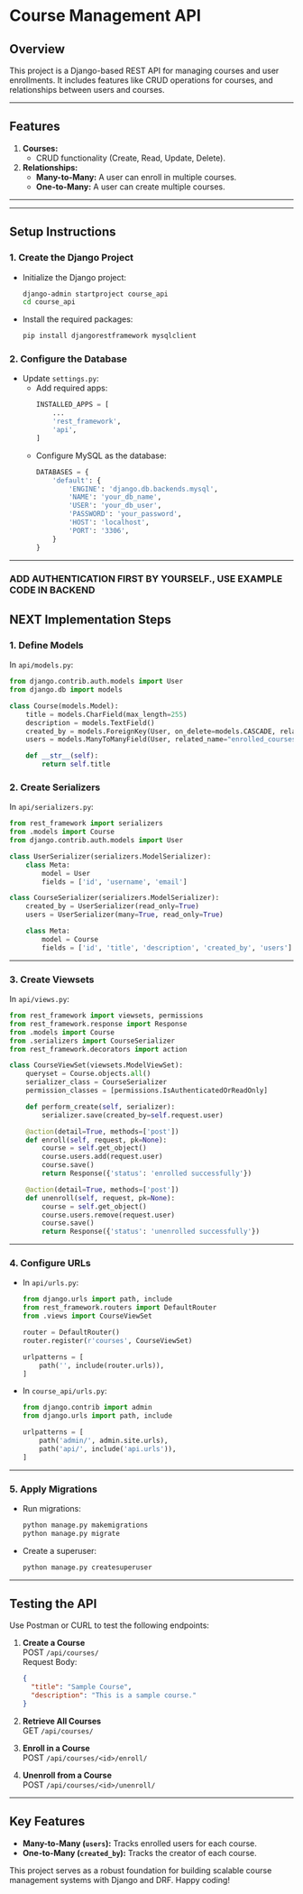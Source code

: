 # Course Management API

## Overview

This project is a Django-based REST API for managing courses and user enrollments. It includes features like CRUD operations for courses, and relationships between users and courses.

---

## Features

1. **Courses:**
   - CRUD functionality (Create, Read, Update, Delete).
2. **Relationships:**
   - **Many-to-Many:** A user can enroll in multiple courses.
   - **One-to-Many:** A user can create multiple courses.

---

---

## Setup Instructions

### **1. Create the Django Project**

- Initialize the Django project:
  ```bash
  django-admin startproject course_api
  cd course_api
  ```
- Install the required packages:
  ```bash
  pip install djangorestframework mysqlclient
  ```

### **2. Configure the Database**

- Update `settings.py`:
  - Add required apps:
    ```python
    INSTALLED_APPS = [
        ...
        'rest_framework',
        'api',
    ]
    ```
  - Configure MySQL as the database:
    ```python
    DATABASES = {
        'default': {
            'ENGINE': 'django.db.backends.mysql',
            'NAME': 'your_db_name',
            'USER': 'your_db_user',
            'PASSWORD': 'your_password',
            'HOST': 'localhost',
            'PORT': '3306',
        }
    }
    ```

---

### **ADD AUTHENTICATION FIRST BY YOURSELF., USE EXAMPLE CODE IN BACKEND**

## NEXT Implementation Steps

### **1. Define Models**

In `api/models.py`:

```python
from django.contrib.auth.models import User
from django.db import models

class Course(models.Model):
    title = models.CharField(max_length=255)
    description = models.TextField()
    created_by = models.ForeignKey(User, on_delete=models.CASCADE, related_name="created_courses")
    users = models.ManyToManyField(User, related_name="enrolled_courses", blank=True)

    def __str__(self):
        return self.title
```

### **2. Create Serializers**

In `api/serializers.py`:

```python
from rest_framework import serializers
from .models import Course
from django.contrib.auth.models import User

class UserSerializer(serializers.ModelSerializer):
    class Meta:
        model = User
        fields = ['id', 'username', 'email']

class CourseSerializer(serializers.ModelSerializer):
    created_by = UserSerializer(read_only=True)
    users = UserSerializer(many=True, read_only=True)

    class Meta:
        model = Course
        fields = ['id', 'title', 'description', 'created_by', 'users']
```

---

### **3. Create Viewsets**

In `api/views.py`:

```python
from rest_framework import viewsets, permissions
from rest_framework.response import Response
from .models import Course
from .serializers import CourseSerializer
from rest_framework.decorators import action

class CourseViewSet(viewsets.ModelViewSet):
    queryset = Course.objects.all()
    serializer_class = CourseSerializer
    permission_classes = [permissions.IsAuthenticatedOrReadOnly]

    def perform_create(self, serializer):
        serializer.save(created_by=self.request.user)

    @action(detail=True, methods=['post'])
    def enroll(self, request, pk=None):
        course = self.get_object()
        course.users.add(request.user)
        course.save()
        return Response({'status': 'enrolled successfully'})

    @action(detail=True, methods=['post'])
    def unenroll(self, request, pk=None):
        course = self.get_object()
        course.users.remove(request.user)
        course.save()
        return Response({'status': 'unenrolled successfully'})
```

---

### **4. Configure URLs**

- In `api/urls.py`:

  ```python
  from django.urls import path, include
  from rest_framework.routers import DefaultRouter
  from .views import CourseViewSet

  router = DefaultRouter()
  router.register(r'courses', CourseViewSet)

  urlpatterns = [
      path('', include(router.urls)),
  ]
  ```

- In `course_api/urls.py`:

  ```python
  from django.contrib import admin
  from django.urls import path, include

  urlpatterns = [
      path('admin/', admin.site.urls),
      path('api/', include('api.urls')),
  ]
  ```

---

### **5. Apply Migrations**

- Run migrations:
  ```bash
  python manage.py makemigrations
  python manage.py migrate
  ```
- Create a superuser:
  ```bash
  python manage.py createsuperuser
  ```

---

## Testing the API

Use Postman or CURL to test the following endpoints:

1. **Create a Course**  
   POST `/api/courses/`  
   Request Body:

   ```json
   {
     "title": "Sample Course",
     "description": "This is a sample course."
   }
   ```

2. **Retrieve All Courses**  
   GET `/api/courses/`

3. **Enroll in a Course**  
   POST `/api/courses/<id>/enroll/`

4. **Unenroll from a Course**  
   POST `/api/courses/<id>/unenroll/`

---

## Key Features

- **Many-to-Many (`users`):** Tracks enrolled users for each course.
- **One-to-Many (`created_by`):** Tracks the creator of each course.

This project serves as a robust foundation for building scalable course management systems with Django and DRF. Happy coding!
